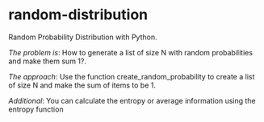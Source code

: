 random-distribution
===================

Random Probability Distribution with Python.

*The problem is*:
  How to generate a list of size N with random probabilities and make them sum 1?.

*The approach*:
  Use the function create_random_probability to create a list of size N and make the sum of items to be 1.

*Additional*:
  You can calculate the entropy or average information using the entropy function
